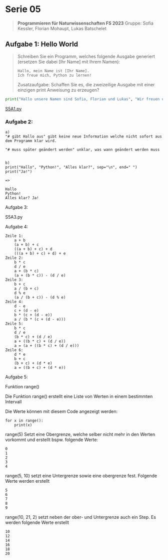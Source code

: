 # Serie 05


> **Programmieren für Naturwissenschaften FS 2023**
> Gruppe: Sofia Kessler, Florian Mohaupt, Lukas Batschelet


## Aufgabe 1: Hello World

> Schreiben Sie ein Programm, welches folgende Ausgabe generiert (ersetzen Sie dabei [Ihr Name] mit Ihrem Namen):
> ```
> Hallo, mein Name ist [Ihr Name].
> Ich freue mich, Python zu lernen!
> ```
> Zusatzaufgabe: Schaffen Sie es, die zweizeilige Ausgabe mit einer einzigen print Anweisung zu erzeugen?


```python
print("Hallo unsere Namen sind Sofia, Florian und Lukas", "Wir freuen uns Python zu lernen!", sep="\n")
```

[S5A1.py](S5A1.py)

### Aufgabe 2:

	a)
	"# gibt Hallo aus" gibt keine neue Information welche nicht sofort aus dem Programm klar wird.

	"# muss später geändert werden" unklar, was wann geändert werden muss


	b)
	print("Hallo", "Python!", "Alles klar?", sep="\n", end=" ")
	print("Ja!")

	=>

	Hallo
	Python!
	Alles klar? Ja!

Aufgabe 3: 

S5A3.py

Aufgabe 4:

	Zeile 1:
		a + b
		(a + b) + c
		((a + b) + c) + d
		(((a + b) + c) + d) + e
	Zeile 2:
		b * c
		d / e
		a + (b * c)
		(a + (b * c)) - (d / e)
	Zeile 3:
		b + c
		a / (b + c)
		d % e
		(a / (b + c)) - (d % e)
	Zeile 4:
		d - e
		c + (d - e)
		b * (c + (d - e))
		a / (b * (c + (d - e)))
	Zeile 5:
		b * c
		d / e
		(b * c) + (d / e)
		a + ((b * c) + (d / e))
		a = (a + ((b * c) + (d / e)))
	Zeile 6:
		d * e
		b + c
		(b + c) + (d * e)
		a = ((b + c) + (d * e))

Aufgabe 5:

Funktion range()

Die Funktion range() erstellt eine Liste von Werten in einem bestimmten Intervall

Die Werte können mit diesem Code angezeigt werden:

	for x in range():
		print(x)

range(5) Setzt eine Obergrenze, welche selber nicht mehr in den Werten vorkommt und erstellt bspw. folgende Werte:

	0
	1
	2
	3
	4

range(5, 10) setzt eine Untergrenze sowie eine obergrenze fest. Folgende Werte werden erstellt

	5
	6
	7
	8
	9

range(10, 21, 2) setzt neben der ober- und Untergrenze auch ein Step. Es werden folgende Werte erstellt

	10
	12
	14
	16
	18
	20



